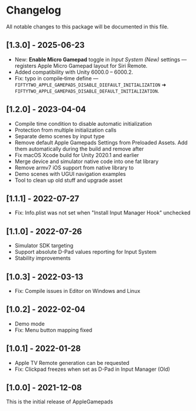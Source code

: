 # Changelog

All notable changes to this package will be documented in this file.

## [1.3.0] - 2025-06-23

* New: **Enable Micro Gamepad** toggle in *Input System (New)* settings — registers Apple Micro Gamepad layout for Siri Remote.  
* Added compatibility with Unity 6000.0 – 6000.2.
* Fix: typo in compile‑time define — `FIFTYTWO_APPLE_GAMEPADS_DISABLE_DIEFAULT_INITIALIZATION` ➜ `FIFTYTWO_APPLE_GAMEPADS_DISABLE_DEFAULT_INITIALIZATION`.

## [1.2.0] - 2023-04-04

* Compile time condition to disable automatic initialization
* Protection from multiple initialization calls
* Separate demo scenes by input type
* Remove default Apple Gamepads Settings from Preloaded Assets. Add them automatically during the build and remove after
* Fix macOS Xcode build for Unity 2020.1 and earlier
* Merge device and simulator native code into one fat library
* Remove armv7 iOS support from native library to
* Demo scenes with UGUI navigation examples
* Tool to clean up old stuff and upgrade asset

## [1.1.1] - 2022-07-27

* Fix: Info.plist was not set when "Install Input Manager Hook" unchecked

## [1.1.0] - 2022-07-26

* Simulator SDK targeting
* Support absolute D-Pad values reporting for Input System
* Stability improvements

## [1.0.3] - 2022-03-13

* Fix: Compile issues in Editor on Windows and Linux

## [1.0.2] - 2022-02-04

* Demo mode
* Fix: Menu button mapping fixed

## [1.0.1] - 2022-01-28

* Apple TV Remote generation can be requested
* Fix: Clickpad freezes when set as D-Pad in Input Manager (Old)

## [1.0.0] - 2021-12-08

This is the initial release of AppleGamepads
